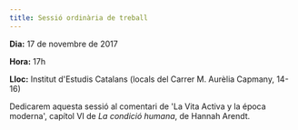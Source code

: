 ```yaml
---
title: Sessió ordinària de treball
---
```


**Dia:** 17 de novembre de 2017

**Hora:** 17h

**Lloc:** Institut d'Estudis Catalans (locals del Carrer M. Aurèlia Capmany, 14-16)

Dedicarem aquesta sessió al comentari de 'La Vita Activa y la época moderna', capítol VI de _La condició humana_, de Hannah Arendt.